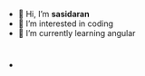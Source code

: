 - 👋 Hi, I’m **sasidaran**
- 👀 I’m interested in coding
- 🌱 I’m currently learning angular
- #

<!---
sasidarang23/sasidarang23 is a ✨ special ✨ repository because its `README.md` (this file) appears on your GitHub profile.
You can click the Preview link to take a look at your changes.
--->
